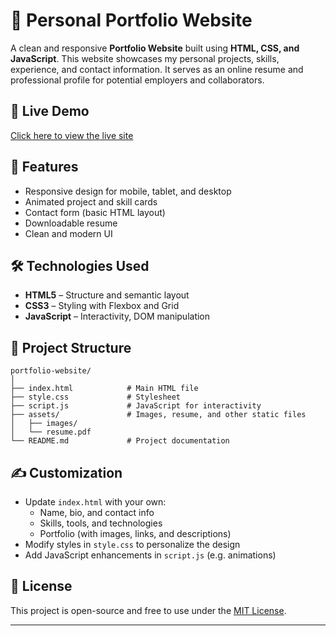 
# 💼 Personal Portfolio Website

A clean and responsive **Portfolio Website** built using **HTML, CSS, and JavaScript**. This website showcases my personal projects, skills, experience, and contact information. It serves as an online resume and professional profile for potential employers and collaborators.

## 🔗 Live Demo

[Click here to view the live site](https://arthik45.github.io/personalportfolio/)

## 📌 Features

- Responsive design for mobile, tablet, and desktop
- Animated project and skill cards
- Contact form (basic HTML layout)
- Downloadable resume 
- Clean and modern UI

## 🛠️ Technologies Used

- **HTML5** – Structure and semantic layout
- **CSS3** – Styling with Flexbox and Grid
- **JavaScript** – Interactivity, DOM manipulation

## 📂 Project Structure

```
portfolio-website/
│
├── index.html            # Main HTML file
├── style.css             # Stylesheet
├── script.js             # JavaScript for interactivity
├── assets/               # Images, resume, and other static files
│   ├── images/
│   └── resume.pdf
└── README.md             # Project documentation
```


## ✍️ Customization

- Update `index.html` with your own:
  - Name, bio, and contact info
  - Skills, tools, and technologies
  - Portfolio (with images, links, and descriptions)
- Modify styles in `style.css` to personalize the design
- Add JavaScript enhancements in `script.js` (e.g. animations)



## 📝 License

This project is open-source and free to use under the [MIT License](LICENSE).

---

